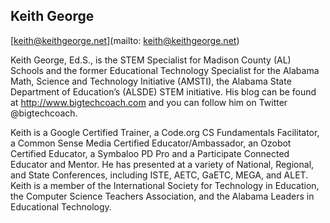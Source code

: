 ## Keith George

[keith@keithgeorge.net](mailto: keith@keithgeorge.net)

Keith George, Ed.S., is the STEM Specialist for Madison County (AL) Schools and the former Educational Technology Specialist for the Alabama Math, Science and Technology Initiative (AMSTI), the Alabama State Department of Education’s (ALSDE) STEM initiative. His blog can be found at http://www.bigtechcoach.com and you can follow him on Twitter @bigtechcoach.

Keith is a Google Certified Trainer, a Code.org CS Fundamentals Facilitator, a Common Sense Media Certified Educator/Ambassador, an Ozobot Certified Educator, a Symbaloo PD Pro and a Participate Connected Educator and Mentor. He has presented at a variety of National, Regional, and State Conferences, including ISTE, AETC, GaETC, MEGA, and ALET. Keith is a member of the International Society for Technology in Education, the Computer Science Teachers Association, and the Alabama Leaders in Educational Technology.
